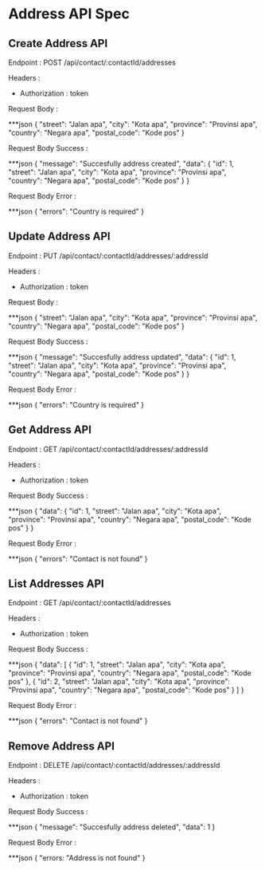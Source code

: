# Address API Spec

## Create Address API

Endpoint : POST /api/contact/:contactId/addresses

Headers :
- Authorization : token

Request Body :

***json
{
    "street": "Jalan apa",
    "city": "Kota apa",
    "province": "Provinsi apa",
    "country": "Negara apa",
    "postal_code": "Kode pos"
}

Request Body Success :

***json
{
    "message": "Succesfully address created",
    "data": {
        "id": 1,
        "street": "Jalan apa",
        "city": "Kota apa",
        "province": "Provinsi apa",
        "country": "Negara apa",
        "postal_code": "Kode pos"
    }
}

Request Body Error :

***json
{
    "errors": "Country is required"
}

## Update Address API

Endpoint : PUT /api/contact/:contactId/addresses/:addressId

Headers :
- Authorization : token

Request Body :

***json
{
    "street": "Jalan apa",
    "city": "Kota apa",
    "province": "Provinsi apa",
    "country": "Negara apa",
    "postal_code": "Kode pos"
}

Request Body Success :

***json
{
    "message": "Succesfully address updated",
    "data": {
        "id": 1,
        "street": "Jalan apa",
        "city": "Kota apa",
        "province": "Provinsi apa",
        "country": "Negara apa",
        "postal_code": "Kode pos"
    }
}

Request Body Error :

***json
{
    "errors": "Country is required"
}

## Get Address API

Endpoint : GET /api/contact/:contactId/addresses/:addressId

Headers :
- Authorization : token

Request Body Success :

***json
{
    "data": {
        "id": 1,
        "street": "Jalan apa",
        "city": "Kota apa",
        "province": "Provinsi apa",
        "country": "Negara apa",
        "postal_code": "Kode pos"
    }
}

Request Body Error :

***json
{
    "errors": "Contact is not found"
}

## List Addresses API

Endpoint : GET /api/contact/:contactId/addresses

Headers :
- Authorization : token

Request Body Success :

***json
{
    "data": [
        {
            "id": 1,
            "street": "Jalan apa",
            "city": "Kota apa",
            "province": "Provinsi apa",
            "country": "Negara apa",
            "postal_code": "Kode pos"
        },
        {
            "id": 2,
            "street": "Jalan apa",
            "city": "Kota apa",
            "province": "Provinsi apa",
            "country": "Negara apa",
            "postal_code": "Kode pos"
        }
    ]
}

Request Body Error :

***json
{
    "errors": "Contact is not found"
}

## Remove Address API

Endpoint : DELETE /api/contact/:contactId/addresses/:addressId

Headers :
- Authorization : token

Request Body Success :

***json
{
    "message": "Succesfully address deleted",
    "data": 1
}

Request Body Error :

***json
{
    "errors: "Address is not found"
}
